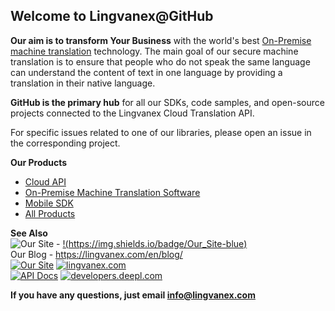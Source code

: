 ## Welcome to Lingvanex@GitHub

**Our aim is to transform Your Business** with the world's best [On-Premise machine translation](https://lingvanex.com/translationsoftware) technology. The main goal of our secure machine translation is to ensure that people who do not speak the same language can understand the content of text in one language by providing a translation in their native language.

**GitHub is the primary hub** for all our SDKs, code samples, and open-source projects connected to the Lingvanex Cloud Translation API.

For specific issues related to one of our libraries, please open an issue in the corresponding project.

**Our Products**  
- [Cloud API](https://lingvanex.com/translationapi/)   
- [On-Premise Machine Translation Software](https://lingvanex.com/translationsoftware)  
- [Mobile SDK](https://lingvanex.com/mobilesdk)  
- [All Products](https://lingvanex.com/all-products)

**See Also**  
![Our Site](https://img.shields.io/badge/Our_Site-blue) -  [!(https://img.shields.io/badge/Our_Site-blue)](https://lingvanex.com)  
Our Blog - https://lingvanex.com/en/blog/  
[![Our Site](https://img.shields.io/badge/Our_Site-grey)](https://lingvanex.com/)
[![lingvanex.com](https://img.shields.io/badge/deepl.com/lingvanex.com-darkblue)](https://lingvanex.com/)  
[![API Docs](https://img.shields.io/badge/API_Docs-grey)](https://developers.deepl.com)
[![developers.deepl.com](https://img.shields.io/badge/developers.deepl.com-darkblue)](https://developers.deepl.com)

**If you have any questions, just email info@lingvanex.com**
